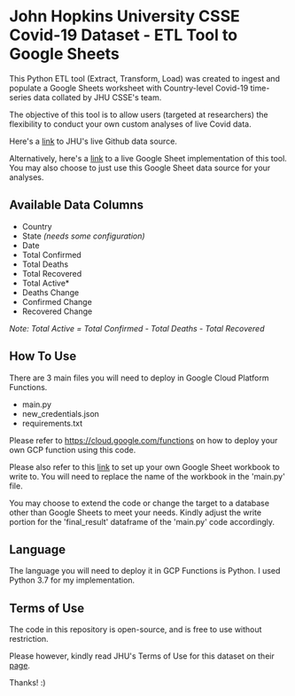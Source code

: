 # John Hopkins University CSSE Covid-19 Dataset - ETL Tool to Google Sheets

This Python ETL tool (Extract, Transform, Load) was created to ingest and populate a Google Sheets worksheet with Country-level Covid-19 time-series data collated by JHU CSSE's team.

The objective of this tool is to allow users (targeted at researchers) the flexibility to conduct your own custom analyses of live Covid data.

Here's a [link](https://github.com/CSSEGISandData/COVID-19/tree/master/csse_covid_19_data/csse_covid_19_time_series) to JHU's live Github data source.

Alternatively, here's a [link](https://docs.google.com/spreadsheets/d/1Fk3r4bwZIxQpB-4u7l8Qj4cKTauRLIQX0ISfiLYdxuY/edit?usp=sharing) to a live Google Sheet implementation of this tool.
You may also choose to just use this Google Sheet data source for your analyses.

## Available Data Columns
- Country
- State *(needs some configuration)*
- Date
- Total Confirmed
- Total Deaths
- Total Recovered
- Total Active*
- Deaths Change
- Confirmed Change
- Recovered Change

*Note: Total Active = Total Confirmed - Total Deaths - Total Recovered*

## How To Use
There are 3 main files you will need to deploy in Google Cloud Platform Functions.

- main.py
- new_credentials.json
- requirements.txt

Please refer to https://cloud.google.com/functions on how to deploy your own GCP function using this code.

Please also refer to this [link](https://developers.google.com/sheets/api/quickstart/python) to set up your own Google Sheet workbook to write to. You will need to replace the name of the workbook in the 'main.py' file.

You may choose to extend the code or change the target to a database other than Google Sheets to meet your needs. Kindly adjust the write portion for the 'final_result' dataframe of the 'main.py' code accordingly.

## Language
The language you will need to deploy it in GCP Functions is Python. I used Python 3.7 for my implementation.

## Terms of Use
The code in this repository is open-source, and is free to use without restriction.

Please however, kindly read JHU's Terms of Use for this dataset on their [page](https://github.com/CSSEGISandData/COVID-19).

Thanks! :)
